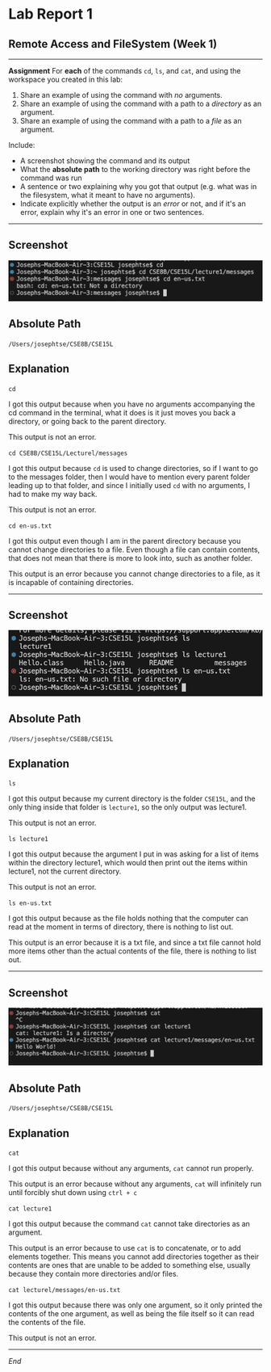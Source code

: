 # Lab Report 1
## Remote Access and FileSystem (Week 1)
---

**Assignment**
For **each** of the commands `cd`, `ls`, and `cat`, and using the workspace you created in this lab:
  1. Share an example of using the command with *no* arguments.
  2. Share an example of using the command with a path to a *directory* as an argument.
  3. Share an example of using the command with a path to a *file* as an argument.

Include:
- A screenshot showing the command and its output
- What the **absolute path** to the working directory was right before the command was run
- A sentence or two explaining why you got that output (e.g. what was in the filesystem, what it meant to have no arguments).
- Indicate explicitly whether the output is an *error* or not, and if it's an error, explain why it's an error in one or two sentences.

---

## Screenshot

![Image](Screenshot1WithCD.png)

## Absolute Path

`/Users/josephtse/CSE8B/CSE15L`

## Explanation

`cd`

I got this output because when you have no arguments accompanying the cd command in the terminal, what it does is it just moves you back a directory, 
or going back to the parent directory.

This output is not an error.

`cd CSE8B/CSE15L/Lecturel/messages`

I got this output because `cd` is used to change directories, so if I want to go to the messages folder, then I would have to mention every parent folder 
leading up to that folder, and since I initially used `cd` with no arguments, I had to make my way back.

This output is not an error.

`cd en-us.txt`

I got this output even though I am in the parent directory because you cannot change directories to a file. Even though a file can contain contents, 
that does not mean that there is more to look into, such as another folder.

This output is an error because you cannot change directories to a file, as it is incapable of containing directories.

---

## Screenshot

![Image](Screenshot2WithLS.png)

## Absolute Path

`/Users/josephtse/CSE8B/CSE15L`

## Explanation

`ls`

I got this output because my current directory is the folder `CSE15L`, and the only thing inside that folder is `lecture1`, so the only output was lecture1.

This output is not an error.

`ls lecture1`

I got this output because the argument I put in was asking for a list of items within the directory lecture1, which would then print out the items within 
lecture1, not the current directory.

This output is not an error.

`ls en-us.txt`

I got this output because as the file holds nothing that the computer can read at the moment in terms of directory, there is nothing to list out.

This output is an error because it is a txt file, and since a txt file cannot hold more items other than the actual contents of the file, there is nothing 
to list out.

---

## Screenshot

![Image](Screenshot3WithCAT.png)

## Absolute Path

`/Users/josephtse/CSE8B/CSE15L`

## Explanation

`cat`

I got this output because without any arguments, `cat` cannot run properly.

This output is an error because without any arguments, `cat` will infinitely run until forcibly shut down using `ctrl + c`

`cat lecture1`

I got this output because the command `cat` cannot take directories as an argument.

This output is an error because to use `cat` is to concatenate, or to add elements together. This means you cannot add directories together as their 
contents are ones that are unable to be added to something else, usually because they contain more directories and/or files.

`cat lecturel/messages/en-us.txt`

I got this output because there was only one argument, so it only printed the contents of the one argument, as well as being the file itself so it 
can read the contents of the file.

This output is not an error.

---

*End*
